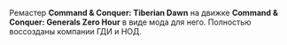 Ремастер **Command & Conquer: Tiberian Dawn** на движке **Command & Conquer: Generals Zero Hour** в виде мода для него. Полностью воссозданы компании ГДИ и НОД.